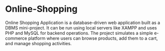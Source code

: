 # Online-Shopping
Online Shopping Application is a database-driven web application built as a DBMS mini-project. It can be run using local servers like XAMPP and uses PHP and MySQL for backend operations. The project simulates a simple e-commerce platform where users can browse products, add them to a cart, and manage shopping activities.
